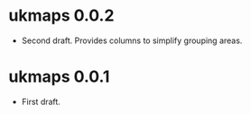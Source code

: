 # ukmaps 0.0.2

* Second draft. Provides columns to simplify grouping areas.

# ukmaps 0.0.1

* First draft.


